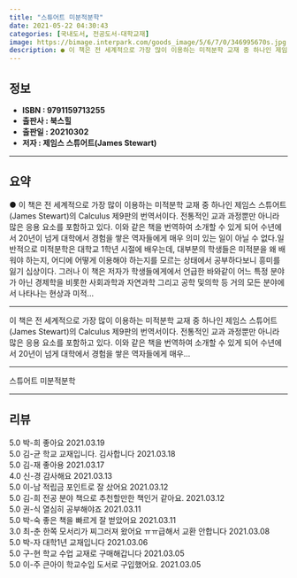 ```yaml
---
title: "스튜어트 미분적분학"
date: 2021-05-22 04:30:43
categories: [국내도서, 전공도서-대학교재]
image: https://bimage.interpark.com/goods_image/5/6/7/0/346995670s.jpg
description: ● 이 책은 전 세계적으로 가장 많이 이용하는 미적분학 교재 중 하나인 제임스 스튜어트(James Stewart)의 Calculus 제9판의 번역서이다. 전통적인 교과 과정뿐만 아니라 많은 응용 요소를 포함하고 있다. 이와 같은 책을 번역하여 소개할 수 있게 되어 수년에서 20년이 넘
---
```


## **정보**

- **ISBN : 9791159713255**
- **출판사 : 북스힐**
- **출판일 : 20210302**
- **저자 : 제임스 스튜어트(James Stewart)**

------



## **요약**

●  이 책은 전 세계적으로 가장 많이 이용하는 미적분학 교재 중 하나인 제임스 스튜어트(James Stewart)의 Calculus 제9판의 번역서이다. 전통적인 교과 과정뿐만 아니라 많은 응용 요소를 포함하고 있다. 이와 같은 책을 번역하여 소개할 수 있게 되어 수년에서 20년이 넘게 대학에서 경험을 쌓은 역자들에게 매우 의미 있는 일이 아닐 수 없다.일반적으로 미적분학은 대학교 1학년 시절에 배우는데, 대부분의 학생들은 미적분을 왜 배워야 하는지, 어디에 어떻게 이용해야 하는지를 모르는 상태에서 공부하다보니 흥미를 잃기 십상이다. 그러나 이 책은 저자가 학생들에게에서 언급한 바와같이 어느 특정 분야가 아닌 경제학을 비롯한 사회과학과 자연과학 그리고 공학 및의학 등 거의 모든 분야에서 나타나는 현상과 미적...

------

이 책은 전 세계적으로 가장 많이 이용하는 미적분학 교재 중 하나인 제임스 스튜어트(James Stewart)의 Calculus 제9판의 번역서이다. 전통적인 교과 과정뿐만 아니라 많은 응용 요소를 포함하고 있다. 이와 같은 책을 번역하여 소개할 수 있게 되어 수년에서 20년이 넘게 대학에서 경험을 쌓은 역자들에게 매우... 

------


스튜어트 미분적분학 

------


## **리뷰** 

5.0 박-희 좋아요 2021.03.19 <br/>5.0 김-균 학교 교재입니다. 김사합니다 2021.03.18 <br/>5.0 김-재 좋아용  2021.03.17 <br/>4.0 신-경 감사해요  2021.03.13 <br/>5.0 이-남 적립금 포인트로 잘 샀어요 2021.03.12 <br/>5.0 김-희 전공 분야 책으로 추천할만한 책인거 같아요. 2021.03.12 <br/>5.0 권-식 열심히  공부해야죠 2021.03.11 <br/>5.0 박-숙 좋은 책을 빠르게 잘 벋았어요
 2021.03.11 <br/>3.0 최-춘 한쪽 모서리가 찌그러져 왔어요 ㅠㅠ급해서 교환 안합니다 2021.03.08 <br/>5.0 박-자 대학1년 교재입니다 2021.03.06 <br/>5.0 구-현 학교 수업 교재로 구매해갑니다 2021.03.05 <br/>5.0 이-주 큰아이 학교수입 도서로 구입했어요. 2021.03.05 <br/>